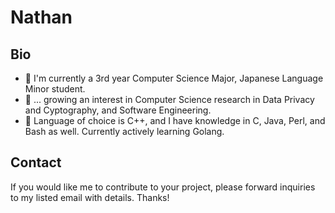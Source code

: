 # Nathan
## Bio
- 👀 I'm currently a 3rd year Computer Science Major, Japanese Language Minor student.  
- 🌱 ... growing an interest in Computer Science research in Data Privacy and Cyptography, and Software Engineering.
- 💞️ Language of choice is C++, and I have knowledge in C, Java, Perl, and Bash as well. Currently actively learning Golang.

## Contact  
If you would like me to contribute to your project, please forward inquiries to my listed email with details.  Thanks!  

<!---
corigne/corigne is a ✨ special ✨ repository because its `README.md` (this file) appears on your GitHub profile.
You can click the Preview link to take a look at your changes.
--->
